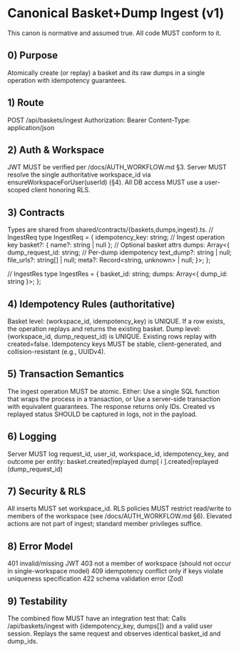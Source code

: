 # Canonical Basket+Dump Ingest (v1)
This canon is normative and assumed true. All code MUST conform to it.

## 0) Purpose
Atomically create (or replay) a basket and its raw dumps in a single operation with idempotency guarantees.

## 1) Route
POST /api/baskets/ingest
Authorization: Bearer <jwt>
Content-Type: application/json

## 2) Auth & Workspace
JWT MUST be verified per /docs/AUTH_WORKFLOW.md §3.
Server MUST resolve the single authoritative workspace_id via ensureWorkspaceForUser(userId) (§4).
All DB access MUST use a user-scoped client honoring RLS.

## 3) Contracts
Types are shared from shared/contracts/{baskets,dumps,ingest}.ts.
// IngestReq
type IngestReq = {
  idempotency_key: string;               // Ingest operation key
  basket?: { name?: string | null };     // Optional basket attrs
  dumps: Array<{
    dump_request_id: string;             // Per-dump idempotency
    text_dump?: string | null;
    file_urls?: string[] | null;
    meta?: Record<string, unknown> | null;
  }>;
};

// IngestRes
type IngestRes = {
  basket_id: string;
  dumps: Array<{ dump_id: string }>;
};

## 4) Idempotency Rules (authoritative)
Basket level: (workspace_id, idempotency_key) is UNIQUE.
If a row exists, the operation replays and returns the existing basket.
Dump level: (workspace_id, dump_request_id) is UNIQUE.
Existing rows replay with created=false.
Idempotency keys MUST be stable, client-generated, and collision-resistant (e.g., UUIDv4).

## 5) Transaction Semantics
The ingest operation MUST be atomic. Either:
Use a single SQL function that wraps the process in a transaction, or
Use a server-side transaction with equivalent guarantees.
The response returns only IDs. Created vs replayed status SHOULD be captured in logs, not in the payload.
## 6) Logging
Server MUST log request_id, user_id, workspace_id, idempotency_key, and outcome per entity:
basket.created|replayed
dump[ i ].created|replayed (dump_request_id)

## 7) Security & RLS
All inserts MUST set workspace_id.
RLS policies MUST restrict read/write to members of the workspace (see /docs/AUTH_WORKFLOW.md §6).
Elevated actions are not part of ingest; standard member privileges suffice.

## 8) Error Model
401 invalid/missing JWT
403 not a member of workspace (should not occur in single-workspace model)
409 idempotency conflict only if keys violate uniqueness specification
422 schema validation error (Zod)

## 9) Testability
The combined flow MUST have an integration test that:
Calls /api/baskets/ingest with {idempotency_key, dumps[]} and a valid user session.
Replays the same request and observes identical basket_id and dump_ids.